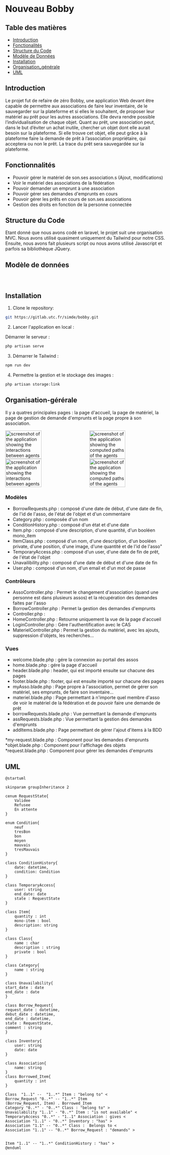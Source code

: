 # Nouveau Bobby

## Table des matières

- [Introduction](#introduction)
- [Fonctionalités](#fonctionnalités)
- [Structure du Code](#structure-du-code)
- [Modèle de Données](#modèle-de-données)
- [Installation](#installation)
- [Organisation_générale](#organisation-gérérale)
- [UML](#uml)

## Introduction

Le projet fut de refaire de zéro Bobby, une application Web devant être capable de
permettre aux associations de faire leur inventaire, de le sauvegarder sur la plateforme et si
elles le souhaitent, de proposer leur matériel au prêt pour les autres associations. Elle devra
rendre possible l’individualisation de chaque objet. Quant au prêt, une association peut,
dans le but d’éviter un achat inutile, chercher un objet dont elle aurait besoin sur la
plateforme. Si elle trouve cet objet, elle peut grâce à la plateforme faire la demande de
prêt à l’association propriétaire, qui acceptera ou non le prêt. La trace du prêt sera
sauvegardée sur la plateforme.

## Fonctionnalités
- Pouvoir gérer le matériel de son.ses association.s (Ajout, modifications)
- Voir le matériel des associations de la fédération
- Pouvoir demander un emprunt à une association
- Pouvoir gérer ses demandes d'emprunts en cours
- Pouvoir gérer les prêts en cours de son.ses associations
- Gestion des droits en fonction de la personne connectée 


## Structure du Code
Etant donné que nous avons codé en laravel, le projet suit une organisation MVC. Nous avons utilisé quasiment uniquement du Tailwind pour notre CSS.
Ensuite, nous avons fait plusieurs script ou nous avons utilisé Javascript et parfois sa bibliothèque JQuery.



## Modèle de données
<img src="Conception/UML_V6.png" style="margin-top: 5%; margin-left: 50%; transform: translateX(-50%)" alt="">

## Installation

1. Clone le repository:

```bash
git https://gitlab.utc.fr/simde/bobby.git
```

2. Lancer l'application en local :

Démarrer le serveur :

```bash
php artisan serve 
```

3. Démarrer le Tailwind :

```bash
npm run dev
```

4. Permettre la gestion et le stockage des images :
```bash
php artisan storage:link
```

## Organisation-gérérale
Il y a quatres principales pages : la page d'accueil, la page de matériel, la page de gestion de demande d'emprunts et la page propre à son association.

<div style="display: flex;">
    <img width="47.5%" src="Photos/accueil.png" alt="screenshot of the application showing the interactions between agents">
    <img width="47.5%" src="Photos/materiel.png" style="margin-left: 5%" alt="screenshot of the application showing the computed paths of the agents">
</div>

<div style="display: flex;">
    <img width="47.5%" src="Photos/gestionPrets.png" alt="screenshot of the application showing the interactions between agents">
    <img width="47.5%" src="Photos/monAsso.png" style="margin-left: 5%" alt="screenshot of the application showing the computed paths of the agents">
</div>


### Modèles
* BorrowRequests.php : composé d'une date de début, d'une date de fin, de l'id de l'asso, de l'état de l'objet et d'un commentaire
* Category.php : composée d'un nom
* ConditionHistory.php : composé d'un état et d'une date 
* Item.php : composé d'une description, d'une quantité, d'un booléen mono_item
* ItemClass.php :  composé d'un nom, d'une description, d'un booléen private, d'une position, d'une image, d'une quantité et de l'id de l'asso"
* TemporaryAccess.php : composé d'un user, d'une date de fin de prêt, de l'état de l'objet 
* Unavailibility.php : composé d'une date de début et d'une date de fin 
* User.php : composé d'un nom, d'un email et d'un mot de passe


### Contrôleurs
* AssoController.php : Permet le changement d'association (quand une personne est dans plusieurs assos) et la récupération des demandes faites par l'asso 
* BorrowController.php : Permet la gestion des demandes d'emprunts
* Controller.php :
* HomeController.php : Retourne uniquement la vue de la page d'accueil 
* LoginController.php : Gére l'authentification avec le CAS 
* MaterielController.php : Permet la gestion du matériel, avec les ajouts, suppression d'objets, les recherches...

### Vues
* welcome.blade.php : gére la connexion au portail des assos
* home.blade.php : gére la page d'accueil 
* header.blade.php : header, qui est importé ensuite sur chacune des pages 
* footer.blade.php : footer, qui est ensuite importé sur chacune des pages 
* myAsso.blade.php : Page propre à l'association, permet de gérer son matériel, ses emprunts,  de faire son inventaire...
* materiel.blade.php : Page permettant à n'importe quel membre d'asso de voir le matériel de la fédération et de pouvoir faire une demande de prêt
* borrowRequests.blade.php : Vue permettant la demande d'emprunts
* assRequests.blade.php : Vue permettant la gestion des demandes d'emprunts
* addItems.blade.php : Page permettant de gérer l'ajout d'items à la BDD 

*my-request.blade.php : Component pour les demandes d'emprunts
*objet.blade.php : Component pour l'affichage des objets 
*request.blade.php : Component pour gérer les demandes d'emprunts

## UML

```puml
@startuml

skinparam groupInheritance 2

cenum RequestState{
    Validee
    Refusee
    En attente
}

enum Condition{
    neuf
    tresBon
    bon
    moyen
    mauvais
    tresMauvais
}

class ConditionHistory{
    date: datetime,
    condition: Condition
}

class TemporaryAccess{
    user: string
    end_date: date
    state : RequestState
}

class Item{
    quantity : int
    mono-item : bool
    description: string
}

class Class{
    name : char
    description : string
    private : bool
}

class Category{
    name : string
}

class Unavailability{
start_date : date
end_date : date
}

class Borrow_Request{
request_date : datetime,
debut_date : datetime,
end_date : datetime,
state : RequestState,
comment : string
}

class Inventory{
    user: string
    date: date
}

class Association{
    name: string
}
class Borrowed_Item{
    quantity : int 
} 

Class  "1..1" --  "1..*" Item : "belong to" < 
Borrow_Request "0..*" -- "1..*" Item 
(Borrow_Request, Item) . Borrowed_Item
Category "0..*" - "0..*" Class : "belong to" >
Unavailability "1..1" - "0..*" Item : "is not available" <
TemporaryAccess "0..*" - "1..1" Association : gives <
Association "1..1" - "0..*" Inventory : "has" >
Association "1.1" -- "0..*" Class :  Belongs to <
Association "1..1" -- "0..*" Borrow_Request : "demands" >


Item "1..1" -- "1..*" ConditionHistory : "has" >
@enduml
```

